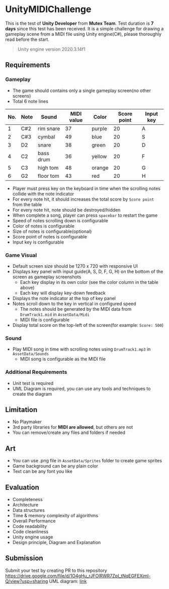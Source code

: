 # UnityMIDIChallenge
This is the test of **Unity Developer** from **Mutex Team**. Test duration is **7 days** since this test has been received. It is a simple challenge for drawing a gameplay scene from a MIDI file using Unity engine(C#), please thoroughly read before the start.
> Unity engine version 2020.3.14f1

## Requirements
### Gameplay
- The game should contains only a single gameplay screen(no other screens)
- Total 6 note lines

| No. | Note | Sound     | MIDI value | Color  | Score point | Input key |
|-----|------|-----------|------------|--------|-------------|-----------|
| 1   | C#2  | rim snare | 37         | purple | 20          | A         |
| 2   | C#3  | cymbal    | 49         | blue   | 20          | S         |
| 3   | D2   | snare     | 38         | green  | 20          | D         |
| 4   | C2   | bass drum | 36         | yellow | 20          | F         |
| 5   | C3   | high tom  | 48         | orange | 20          | G         |
| 6   | G2   | floor tom | 43         | red    | 20          | H         |

 
- Player must press key on the keyboard in time when the scrolling notes collide with the note indicator
- For every note hit, it should increases the total score by `Score point` from the table
- For every note hit, note should be destroyed/hidden
- When complete a song, player can press `spacebar` to restart the game
- Speed of notes scrolling down is configurable
- Color of notes is configurable
- Size of notes is configurable(optional)
- Score point of notes is configurable
- Input key is configurable

### Game Visual
- Default screen size should be 1270 x 720 with responsive UI
- Displays key panel with input guide(A, S, D, F, G, H) on the bottom of the screen as gameplay screenshots
    - Each key display in its own color (see the color column in the table above)
    - Each key will display key-down feedback
- Displays the note indicator at the top of key panel
- Notes scroll down to the key in vertical in configured speed
    - The notes should be generated by the MIDI data from `DrumTrack1.mid` in `AssetData/Midi`
    - MIDI file is configurable
- Display total score on the top-left of the screen(for example: `Score: 500`)

### Sound
- Play MIDI song in time with scrolling notes using `DrumTrack1.mp3` in `AssetData/Sounds`
    - MIDI song is configurable as the MIDI file

### Additional Requirements
- Unit test is required
- UML Diagram is required, you can use any tools and techniques to create the diagram

## Limitation
- No Playmaker
- 3rd party libraries for **MIDI are allowed**, but others are not
- You can remove/create any files and folders if needed

## Art
- You can use .png file in `AssetData/Sprites` folder to create game sprites
- Game background can be any plain color
- Text can be any font you like

## Evaluation
- Completeness
- Architecture
- Data structures
- Time & memory complexity of algorithms
- Overall Performance
- Code readability
- Code cleanliness
- Unity engine usage
- Design principle, Diagram and Explanation

## Submission
Submit your test by creating PR to this repository
https://drive.google.com/file/d/1O4gHu_rJFOlRWR7ZpI_tNqEGFEXjml-Q/view?usp=sharing
UML diagram: [link](https://github.com/bnkmutech/UnityMIDIChallenge)